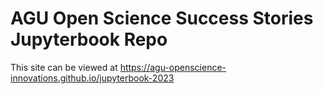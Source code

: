 # AGU Open Science Success Stories Jupyterbook Repo
This site can be viewed at https://agu-openscience-innovations.github.io/jupyterbook-2023